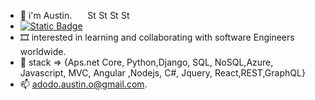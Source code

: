 - 👋 i'm Austin. &ensp;&ensp;&ensp;<a href="https://www.linkedin.com/in/austin-adodo-2855b41a9/" target="_blank"><img alt="Static Badge" src="https://img.shields.io/badge/LinkedIn-0077B5?style=for-the-badge&logo=linkedin&logoColor=white" style="height:1em; width: inherit;"></a> <a href="#"><img alt="Static Badge" src="https://img.shields.io/badge/C%23-239120?style=for-the-badge&logo=c-sharp&logoColor=white" style="height:1em; width: inherit;"></a> <a href="#"><img alt="Static Badge" src="https://img.shields.io/badge/Python-3776AB?style=for-the-badge&logo=python&logoColor=white" style="height:1em; width: inherit;"></a> <a href="#"><img alt="Static Badge" src="https://img.shields.io/badge/JavaScript-F7DF1E?style=for-the-badge&logo=javascript&logoColor=black" style="height:1em; width: inherit;"></a>  
- <a href="#"> <img alt="Static Badge" src="https://img.shields.io/badge/A%20Senior%20Software%20Engineer%20with%20significant%20experiences%20that%20include%20developing%20E.R.Ps,%20Saas%20applications,%20backend%20and%20fontend%20development%20of%20complex%20systems.-8A2BE2"></a>
- 🎞️ interested in learning and collaborating with software Engineers worldwide.
- 🌱 stack => {Aps.net Core, Python,Django, SQL, NoSQL,Azure, Javascript, MVC, Angular ,Nodejs, C#, Jquery, React,REST,GraphQL}
- 📫  adodo.austin.o@gmail.com.

<!---
AustinAdodo/AustinAdodo is a ✨ special ✨ repository because its `README.md` (this file) appears on your GitHub profile.
You can click the Preview link to take a look at your changes.
--->
